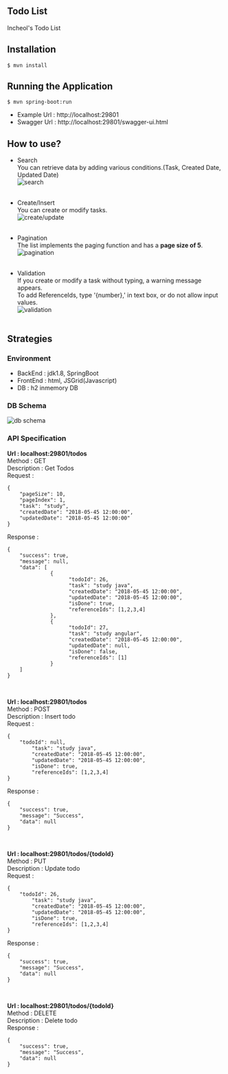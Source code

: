 ## Todo List
Incheol's Todo List

## Installation
```
$ mvn install
```

## Running the Application
```
$ mvn spring-boot:run
```

- Example Url : http://localhost:29801
- Swagger Url : http://localhost:29801/swagger-ui.html

## How to use?
- Search<br/>
You can retrieve data by adding various conditions.(Task, Created Date, Updated Date)<br/>
![search](http://pomelowholesale.net/css/images/incheol/search.png)<br/><br/>

- Create/Insert<br/>
You can create or modify tasks.<br/>
![create/update](http://pomelowholesale.net/css/images/incheol/create.png)<br/><br/>

- Pagination<br/>
The list implements the paging function and has a **page size of 5**.<br/>
![pagination](http://pomelowholesale.net/css/images/incheol/paging.png)<br/><br/>

- Validation <br/>
If you create or modify a task without typing, a warning message appears. <br/>
To add ReferenceIds, type '{number},' in text box, or do not allow input values.<br/>
![validation](http://pomelowholesale.net/css/images/incheol/validation.png)<br/><br/>

## Strategies

### Environment
- BackEnd : jdk1.8, SpringBoot
- FrontEnd : html, JSGrid(Javascript)
- DB : h2 inmemory DB

### DB Schema
![db schema](http://pomelowholesale.net/css/images/incheol/erd.png)


### API Specification

**Url : localhost:29801/todos <br />**
Method : GET <br />
Description : Get Todos <br />
Request : 
```
{
	"pageSize": 10,
	"pageIndex": 1,
	"task": "study",
	"createdDate": "2018-05-45 12:00:00",
	"updatedDate": "2018-05-45 12:00:00"
}
```
Response :
```
{
	"success": true,
	"message": null,
	"data": [
              {
                    "todoId": 26,
                    "task": "study java",
                    "createdDate": "2018-05-45 12:00:00",
                    "updatedDate": "2018-05-45 12:00:00",
                    "isDone": true,
                    "referenceIds": [1,2,3,4]
              },
              {
                    "todoId": 27,
                    "task": "study angular",
                    "createdDate": "2018-05-45 12:00:00",
                    "updatedDate": null,
                    "isDone": false,
                    "referenceIds": [1]
              }
    ]
}
```
<br />

**Url : localhost:29801/todos <br />**
Method : POST <br />
Description : Insert todo <br />
Request : 
```
{
	"todoId": null,
        "task": "study java",
        "createdDate": "2018-05-45 12:00:00",
        "updatedDate": "2018-05-45 12:00:00",
        "isDone": true,
    	"referenceIds": [1,2,3,4]
}
```
Response :
```
{
	"success": true,
	"message": "Success",
	"data": null
}
```
<br />

**Url : localhost:29801/todos/{todoId} <br />**
Method : PUT <br />
Description : Update todo <br />
Request : 
```
{
	"todoId": 26,
        "task": "study java",
        "createdDate": "2018-05-45 12:00:00",
        "updatedDate": "2018-05-45 12:00:00",
        "isDone": true,
    	"referenceIds": [1,2,3,4]
}
```
Response :
```
{
	"success": true,
	"message": "Success",
	"data": null
}
```
<br />

**Url : localhost:29801/todos/{todoId} <br />**
Method : DELETE <br />
Description : Delete todo <br />
Response :
```
{
	"success": true,
	"message": "Success",
	"data": null
}
```






